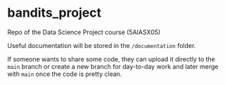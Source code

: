 # bandits_project
Repo of the Data Science Project course (5AIASX05)

Useful documentation will be stored in the `/documentation` folder.

If someone wants to share some code, they can upload it directly to the `main` branch or create a new branch for day-to-day work and later merge with `main` once the code is pretty clean.
